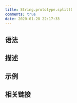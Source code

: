 ```yaml
---
title: String.prototype.split()
comments: true
date: 2020-01-28 22:17:33
---
```


## 语法

## 描述

## 示例

## 相关链接
